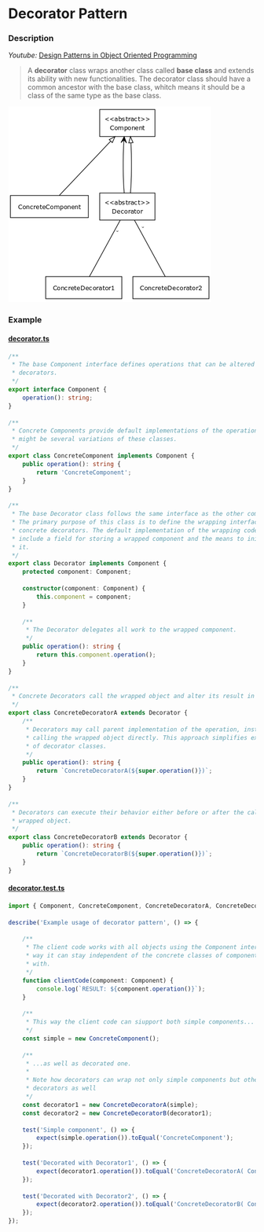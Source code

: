 # Decorator Pattern 

### Description

_Youtube:_ [Design Patterns in Object Oriented Programming](https://youtube.com/playlist?list=PLrhzvIcii6GNjpARdnO4ueTUAVR9eMBpc)

> A **decorator** class wraps another class called **base class** and extends its ability with new functionalities. The decorator class should have a common ancestor with the base class, whitch means it should be a class of the same type as the base class.

![decorator.png](decorator.png)


### Example

#### [decorator.ts](decorator.ts)

```typescript
/**
 * The base Component interface defines operations that can be altered by
 * decorators.
 */
export interface Component {
    operation(): string;
}

/**
 * Concrete Components provide default implementations of the operations. There
 * might be several variations of these classes.
 */
export class ConcreteComponent implements Component {
    public operation(): string {
        return 'ConcreteComponent';
    }
}

/**
 * The base Decorator class follows the same interface as the other components.
 * The primary purpose of this class is to define the wrapping interface for all
 * concrete decorators. The default implementation of the wrapping code might
 * include a field for storing a wrapped component and the means to initialize
 * it.
 */
export class Decorator implements Component {
    protected component: Component;

    constructor(component: Component) {
        this.component = component;
    }

    /**
     * The Decorator delegates all work to the wrapped component.
     */
    public operation(): string {
        return this.component.operation();
    }
}

/**
 * Concrete Decorators call the wrapped object and alter its result in some way.
 */
export class ConcreteDecoratorA extends Decorator {
    /**
     * Decorators may call parent implementation of the operation, instead of
     * calling the wrapped object directly. This approach simplifies extension
     * of decorator classes.
     */
    public operation(): string {
        return `ConcreteDecoratorA(${super.operation()})`;
    }
}

/**
 * Decorators can execute their behavior either before or after the call to a
 * wrapped object.
 */
export class ConcreteDecoratorB extends Decorator {
    public operation(): string {
        return `ConcreteDecoratorB(${super.operation()})`;
    }
}
```

#### [decorator.test.ts](decorator.test.ts)

```typescript
import { Component, ConcreteComponent, ConcreteDecoratorA, ConcreteDecoratorB } from './decorator';

describe('Example usage of decorator pattern', () => {

    /**
     * The client code works with all objects using the Component interface. This 
     * way it can stay independent of the concrete classes of components it works 
     * with.
     */
    function clientCode(component: Component) {
        console.log(`RESULT: ${component.operation()}`);
    }

    /**
     * This way the client code can siupport both simple components...
     */
    const simple = new ConcreteComponent();

    /**
     * ...as well as decorated one.
     *
     * Note how decorators can wrap not only simple components but other
     * decorators as well
     */
    const decorator1 = new ConcreteDecoratorA(simple);
    const decorator2 = new ConcreteDecoratorB(decorator1);

    test('Simple component', () => {
        expect(simple.operation()).toEqual('ConcreteComponent');
    });
    
    test('Decorated with Decorator1', () => {
        expect(decorator1.operation()).toEqual('ConcreteDecoratorA( ConcreteComponent )');
    });

    test('Decorated with Decorator2', () => {
        expect(decorator2.operation()).toEqual('ConcreteDecoratorB( ConcreteDecoratorA( ConcreteComponent ) )');
    });
});
```
